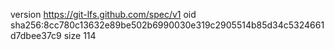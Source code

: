 version https://git-lfs.github.com/spec/v1
oid sha256:8cc780c13632e89be502b6990030e319c2905514b85d34c5324661d7dbee37c9
size 114
